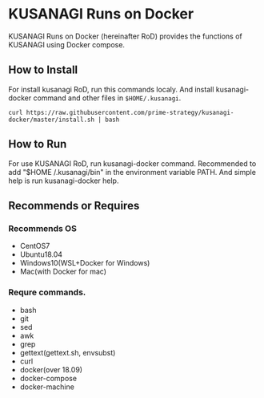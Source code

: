 # KUSANAGI Runs on Docker
KUSANAGI Runs on Docker (hereinafter RoD) provides the functions of KUSANAGI using Docker compose.

## How to Install
For install kusanagi RoD, run this commands localy. And install kusanagi-docker command and other files in ```$HOME/.kusanagi```. 

```
curl https://raw.githubusercontent.com/prime-strategy/kusanagi-docker/master/install.sh | bash
```

## How to Run
For use KUSANAGI RoD, run kusanagi-docker command. Recommended to add "$HOME /.kusanagi/bin" in the environment variable PATH.
And simple help is run kusanagi-docker help.

## Recommends or Requires
### Recommends OS
- CentOS7
- Ubuntu18.04
- Windows10(WSL+Docker for Windows)
- Mac(with Docker for mac)

### Requre commands.
- bash
- git
- sed
- awk
- grep
- gettext(gettext.sh, envsubst)
- curl
- docker(over 18.09)
- docker-compose
- docker-machine
